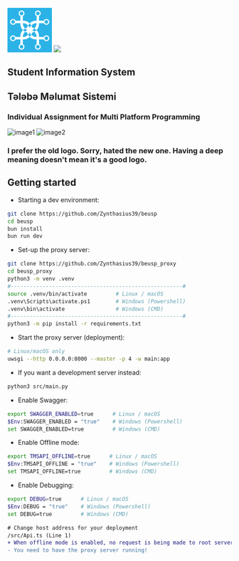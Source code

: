 <p float="left">
  <img src="public/static/beu.svg" width="100px"/>
  <img src="https://github.com/user-attachments/assets/3e07f85b-7dbd-4181-b2e9-ae61f249006c" />
</p>

## Student Information System
## Tələbə Məlumat Sistemi

### Individual Assignment for Multi Platform Programming


![image1](https://github.com/user-attachments/assets/6701b74b-d888-4620-8217-a3a4c1a77bca)
![image2](https://github.com/user-attachments/assets/580adcbd-659b-44f8-9207-d8c5e2de11a1)

### I prefer the old logo. Sorry, hated the new one. Having a deep meaning doesn't mean it's a good logo.

## Getting started
- Starting a dev environment:
```bash
git clone https://github.com/Zynthasius39/beusp
cd beusp
bun install
bun run dev
```
- Set-up the proxy server:
```bash
git clone https://github.com/Zynthasius39/beusp_proxy
cd beusp_proxy
python3 -m venv .venv
#------------------------------------------------------#
source .venv/bin/activate         # Linux / macOS
.venv\Scripts\activate.ps1        # Windows (Powershell)
.venv\bin\activate                # Windows (CMD)
#------------------------------------------------------#
python3 -m pip install -r requirements.txt
```
- Start the proxy server (deployment):
```bash
# Linux/macOS only
uwsgi --http 0.0.0.0:8000 --master -p 4 -w main:app
```
- If you want a development server instead:
```bash
python3 src/main.py
```
- Enable Swagger:
```bash
export SWAGGER_ENABLED=true      # Linux / macOS
$Env:SWAGGER_ENABLED = "true"    # Windows (Powershell)
set SWAGGER_ENABLED=true         # Windows (CMD)
```
- Enable Offline mode:
```bash
export TMSAPI_OFFLINE=true      # Linux / macOS
$Env:TMSAPI_OFFLINE = "true"    # Windows (Powershell)
set TMSAPI_OFFLINE=true         # Windows (CMD)
```
- Enable Debugging:
```bash
export DEBUG=true      # Linux / macOS
$Env:DEBUG = "true"    # Windows (Powershell)
set DEBUG=true         # Windows (CMD)
```
```diff
# Change host address for your deployment
/src/Api.ts (Line 1)
+ When offline mode is enabled, no request is being made to root server.
- You need to have the proxy server running!
```
